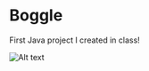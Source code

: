 # Boggle
First Java project I created in class!


![Alt text](https://user-images.githubusercontent.com/29156360/27915211-96999a70-6233-11e7-89e0-1022e168b38d.png?raw=true "Optional Title")
